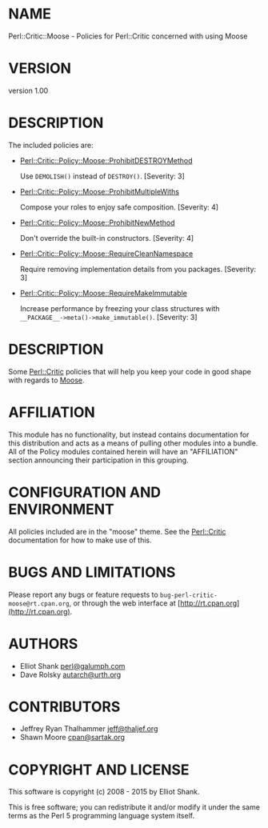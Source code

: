 # NAME

Perl::Critic::Moose - Policies for Perl::Critic concerned with using Moose

# VERSION

version 1.00

# DESCRIPTION

The included policies are:

- [Perl::Critic::Policy::Moose::ProhibitDESTROYMethod](https://metacpan.org/pod/Perl::Critic::Policy::Moose::ProhibitDESTROYMethod)

    Use `DEMOLISH()` instead of `DESTROY()`. \[Severity: 3\]

- [Perl::Critic::Policy::Moose::ProhibitMultipleWiths](https://metacpan.org/pod/Perl::Critic::Policy::Moose::ProhibitMultipleWiths)

    Compose your roles to enjoy safe composition. \[Severity: 4\]

- [Perl::Critic::Policy::Moose::ProhibitNewMethod](https://metacpan.org/pod/Perl::Critic::Policy::Moose::ProhibitNewMethod)

    Don't override the built-in constructors. \[Severity: 4\]

- [Perl::Critic::Policy::Moose::RequireCleanNamespace](https://metacpan.org/pod/Perl::Critic::Policy::Moose::RequireCleanNamespace)

    Require removing implementation details from you packages. \[Severity: 3\]

- [Perl::Critic::Policy::Moose::RequireMakeImmutable](https://metacpan.org/pod/Perl::Critic::Policy::Moose::RequireMakeImmutable)

    Increase performance by freezing your class structures with
    `__PACKAGE__->meta()->make_immutable()`. \[Severity: 3\]

# DESCRIPTION

Some [Perl::Critic](https://metacpan.org/pod/Perl::Critic) policies that will help you keep your code in good shape
with regards to [Moose](https://metacpan.org/pod/Moose).

# AFFILIATION

This module has no functionality, but instead contains documentation for this
distribution and acts as a means of pulling other modules into a bundle. All
of the Policy modules contained herein will have an "AFFILIATION" section
announcing their participation in this grouping.

# CONFIGURATION AND ENVIRONMENT

All policies included are in the "moose" theme. See the [Perl::Critic](https://metacpan.org/pod/Perl::Critic)
documentation for how to make use of this.

# BUGS AND LIMITATIONS

Please report any bugs or feature requests to
`bug-perl-critic-moose@rt.cpan.org`, or through the web interface at
[http://rt.cpan.org](http://rt.cpan.org).

# AUTHORS

- Elliot Shank <perl@galumph.com>
- Dave Rolsky <autarch@urth.org>

# CONTRIBUTORS

- Jeffrey Ryan Thalhammer <jeff@thaljef.org>
- Shawn Moore <cpan@sartak.org>

# COPYRIGHT AND LICENSE

This software is copyright (c) 2008 - 2015 by Elliot Shank.

This is free software; you can redistribute it and/or modify it under
the same terms as the Perl 5 programming language system itself.
